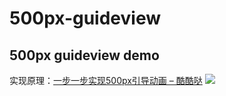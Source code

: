 # 500px-guideview
500px guideview demo
----
实现原理：[一步一步实现500px引导动画 – 酷酷哒](http://blog.csdn.net/hpu_zyh/article/details/47749859)
![](https://github.com/hanks-zyh/500px-guideview/blob/master/demo.gif)
